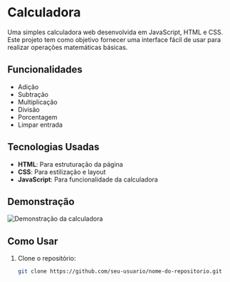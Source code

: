 # Calculadora

Uma simples calculadora web desenvolvida em JavaScript, HTML e CSS. Este projeto tem como objetivo fornecer uma interface fácil de usar para realizar operações matemáticas básicas.

## Funcionalidades

- Adição
- Subtração
- Multiplicação
- Divisão
- Porcentagem
- Limpar entrada

## Tecnologias Usadas

- **HTML**: Para estruturação da página
- **CSS**: Para estilização e layout
- **JavaScript**: Para funcionalidade da calculadora

## Demonstração

![Demonstração da calculadora](https://media.discordapp.net/attachments/1186383513314926603/1296219509073383505/image.png?ex=67117dfd&is=67102c7d&hm=898542b595c59682d52fb06c634d34e7d032c24ca9fb4338d09e4a14b67774ed&=&format=webp&quality=lossless)

## Como Usar

1. Clone o repositório:
   ```bash
   git clone https://github.com/seu-usuario/nome-do-repositorio.git

